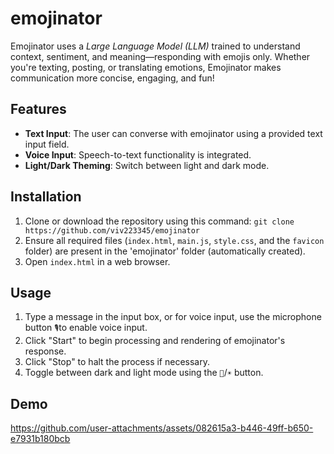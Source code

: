 # emojinator

Emojinator uses a *Large Language Model (LLM)* trained to understand context, sentiment, and meaning—responding with emojis only. Whether you're texting, posting, or translating emotions, Emojinator makes communication more concise, engaging, and fun!

## Features
- **Text Input**: The user can converse with emojinator using a provided text input field.
- **Voice Input**: Speech-to-text functionality is integrated.
- **Light/Dark Theming**: Switch between light and dark mode.

## Installation
1. Clone or download the repository using this command:
	```git clone https://github.com/viv223345/emojinator```
2. Ensure all required files (`index.html`, `main.js`, `style.css`, and the `favicon` folder) are present in the 'emojinator' folder (automatically created).
3. Open `index.html` in a web browser.

## Usage
1. Type a message in the input box, or for voice input, use the microphone button `🎙️`to enable voice input.
3. Click "Start" to begin processing and rendering of emojinator's response.
4. Click "Stop" to halt the process if necessary.
5. Toggle between dark and light mode using the `🌙`/`☀️` button.

## Demo
https://github.com/user-attachments/assets/082615a3-b446-49ff-b650-e7931b180bcb
